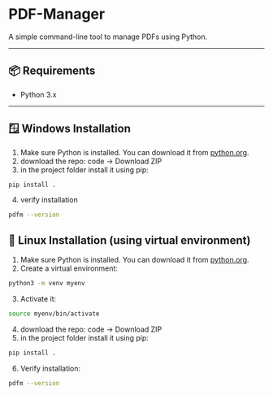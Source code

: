 # PDF-Manager

A simple command-line tool to manage PDFs using Python.

---

## 📦 Requirements

- Python 3.x

---

## 🪟 Windows Installation

1. Make sure Python is installed. You can download it from [python.org](https://www.python.org/downloads/).
2. download the repo:
code -> Download ZIP
3. in the project folder install it using pip:
```bash 
pip install .
```
4. verify installation
```bash
pdfm --version
```

## 🐧 Linux Installation (using virtual environment)
1. Make sure Python is installed. You can download it from [python.org](https://www.python.org/downloads/).
2. Create a virtual environment:
```bash
python3 -m venv myenv
```
3. Activate it:
```bash
source myenv/bin/activate
```
4. download the repo:
code -> Download ZIP
5. in the project folder install it using pip:
```bash 
pip install .
```
6. Verify installation:
```bash
pdfm --version
```